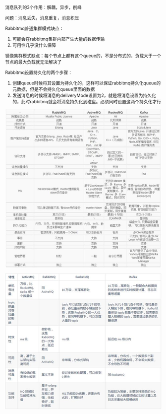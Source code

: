 消息队列的3个作用：解耦，异步，削峰

问题：消息丢失，消息重复，消息积压

Rabbitmq普通集群模式缺点：
1. 可能会在rabbitmq集群内部产生大量的数据传输
2. 可用性几乎没什么保障

镜像集群模式缺点：每个节点上都有这个queue的，不是分布式的，负载大于一个节点的最大负载就无法解决了

Rabbitmq设置持久化的两个步骤：
1. 创建queue时候将其设置为持久化的，这样可以保证rabbitmq持久化queue的元数据，但是不会持久化queue里面的数据
2. 发送消息的时候将消息的deliveryMode设置为2，就是将消息设置为持久化的，此时rabbitmq就会将消息持久化到磁盘。必须同时设置这两个持久化才行

![avatar](../static/mq1.png)

![avatar](../static/mq2.png)